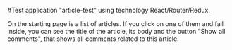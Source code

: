 #Test application "article-test" using technology React/Router/Redux.

On the starting page is a list of articles. 
If you click on one of them and fall inside, you can see the title of the article, its body and the button "Show all comments", that shows all comments related to this article.

